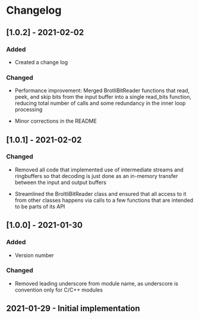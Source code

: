 # Changelog

## [1.0.2] - 2021-02-02

### Added

- Created a change log

### Changed

- Performance improvement: Merged BrotliBitReader functions that read, peek, and skip bits from
the input buffer into a single read_bits function, reducing total number of calls and some 
redundancy in the inner loop processing
  
- Minor corrections in the README

## [1.0.1] - 2021-02-02

### Changed

- Removed all code that implemented use of intermediate streams and ringbuffers so that
decoding is just done as an in-memory transfer between the input and output buffers
  
- Streamlined the BroltliBitReader class and ensured that all access to it from other classes
happens via calls to a few functions that are intended to be parts of its API


## [1.0.0] - 2021-01-30

### Added

- Version number

### Changed

- Removed leading underscore from module name, as underscore is convention only for C/C++ modules

## 2021-01-29 - Initial implementation
